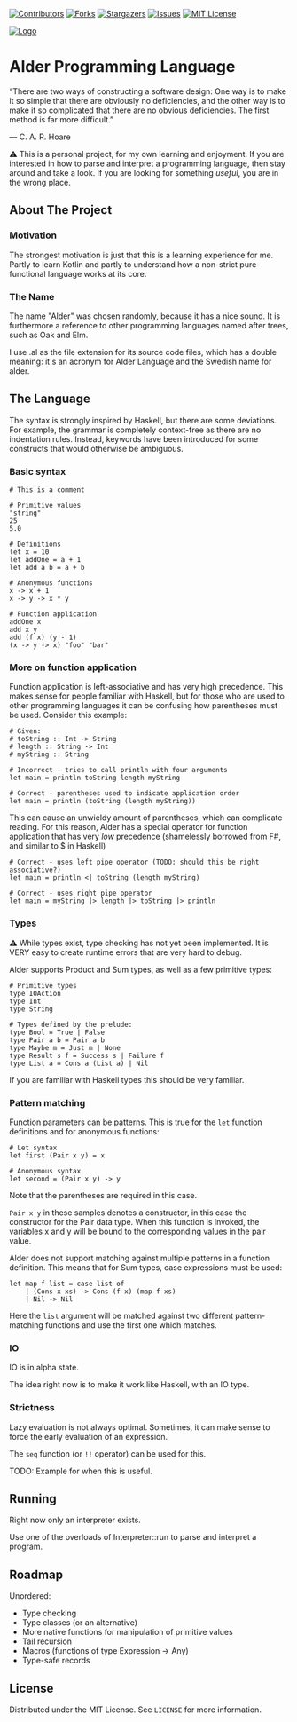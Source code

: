 

[![Contributors][contributors-shield]][contributors-url]
[![Forks][forks-shield]][forks-url]
[![Stargazers][stars-shield]][stars-url]
[![Issues][issues-shield]][issues-url]
[![MIT License][license-shield]][license-url]


<a href="https://github.com/emillundstrm/alderlang">
<img src="misc/logo.png" alt="Logo">
</a>

# Alder Programming Language

“There are two ways of constructing a software design: One way is to make it so simple that there are obviously no deficiencies, and the other way is to make it so complicated that there are no obvious deficiencies. The first method is far more difficult.”

― C. A. R. Hoare

:warning: This is a personal project, for my own learning and enjoyment. If you are interested in how to parse and interpret a programming language, then
 stay around and take a look. If you are looking for something _useful_, you are in the wrong place.

## About The Project

### Motivation

The strongest motivation is just that this is a learning experience for me. Partly to learn Kotlin and partly to understand how a non-strict pure functional
 language works at its core.

### The Name

The name "Alder" was chosen randomly, because it has a nice sound. It is furthermore a reference to other programming languages named after trees, such as Oak
 and Elm.

I use .al as the file extension for its source code files, which has a double meaning: it's an acronym for Alder Language and the Swedish name for alder.

## The Language

The syntax is strongly inspired by Haskell, but there are some deviations. For example, the grammar is completely context-free as there are no indentation
 rules. Instead, keywords have been introduced for some constructs that would otherwise be ambiguous.

### Basic syntax

```
# This is a comment

# Primitive values
"string"
25
5.0

# Definitions
let x = 10
let addOne = a + 1
let add a b = a + b

# Anonymous functions
x -> x + 1
x -> y -> x * y

# Function application
addOne x
add x y
add (f x) (y - 1)
(x -> y -> x) "foo" "bar"
```

### More on function application

Function application is left-associative and has very high precedence. This makes sense for people familiar with Haskell, but for those who are used to other
 programming languages it can be confusing how parentheses must be used. Consider this example:
 
```
# Given:
# toString :: Int -> String
# length :: String -> Int
# myString :: String

# Incorrect - tries to call println with four arguments
let main = println toString length myString

# Correct - parentheses used to indicate application order
let main = println (toString (length myString)) 
```

This can cause an unwieldy amount of parentheses, which can complicate reading. For this reason, Alder has a special operator for function application that
 has very _low_ precedence (shamelessly borrowed from F#, and similar to $ in Haskell)
 
```
# Correct - uses left pipe operator (TODO: should this be right associative?)
let main = println <| toString (length myString) 

# Correct - uses right pipe operator
let main = myString |> length |> toString |> println
```

### Types

:warning: While types exist, type checking has not yet been implemented. It is VERY easy to create runtime errors that are very hard to debug.

Alder supports Product and Sum types, as well as a few primitive types:

```
# Primitive types 
type IOAction
type Int
type String

# Types defined by the prelude:
type Bool = True | False
type Pair a b = Pair a b
type Maybe m = Just m | None
type Result s f = Success s | Failure f
type List a = Cons a (List a) | Nil
```

If you are familiar with Haskell types this should be very familiar. 

### Pattern matching

Function parameters can be patterns. This is true for the `let` function definitions and for anonymous functions:

```
# Let syntax
let first (Pair x y) = x

# Anonymous syntax
let second = (Pair x y) -> y 
```

Note that the parentheses are required in this case.

`Pair x y` in these samples denotes a constructor, in this case the constructor for the Pair data type. When this function is invoked, the variables x and y
 will be bound to the corresponding values in the pair value.

Alder does not support matching against multiple patterns in a function definition. This means that for Sum types, case expressions must be used:

```
let map f list = case list of
    | (Cons x xs) -> Cons (f x) (map f xs)
    | Nil -> Nil 
```

Here the `list` argument will be matched against two different pattern-matching functions and use the first one which matches.

### IO

IO is in alpha state.

The idea right now is to make it work like Haskell, with an IO type.

### Strictness

Lazy evaluation is not always optimal. Sometimes, it can make sense to force the early evaluation of an expression.

The `seq` function (or `!!` operator) can be used for this.

TODO: Example for when this is useful.

## Running

Right now only an interpreter exists.

Use one of the overloads of Interpreter::run to parse and interpret a program. 

## Roadmap

Unordered:

- Type checking
- Type classes (or an alternative)
- More native functions for manipulation of primitive values
- Tail recursion
- Macros (functions of type Expression -> Any)
- Type-safe records

## License

Distributed under the MIT License. See `LICENSE` for more information.

<!-- MARKDOWN LINKS & IMAGES -->
<!-- https://www.markdownguide.org/basic-syntax/#reference-style-links -->
[contributors-shield]: https://img.shields.io/github/contributors/emillundstrm/alderlang.svg?style=for-the-badge
[contributors-url]: https://github.com/emillundstrm/alderlang/graphs/contributors
[forks-shield]: https://img.shields.io/github/forks/emillundstrm/alderlang.svg?style=for-the-badge
[forks-url]: https://github.com/emillundstrm/alderlang/network/members
[stars-shield]: https://img.shields.io/github/stars/emillundstrm/alderlang.svg?style=for-the-badge
[stars-url]: https://github.com/emillundstrm/alderlang/stargazers
[issues-shield]: https://img.shields.io/github/issues/emillundstrm/alderlang.svg?style=for-the-badge
[issues-url]: https://github.com/emillundstrm/alderlang/issues
[license-shield]: https://img.shields.io/github/license/emillundstrm/alderlang.svg?style=for-the-badge
[license-url]: https://github.com/emillundstrm/alderlang/blob/main/LICENSE
